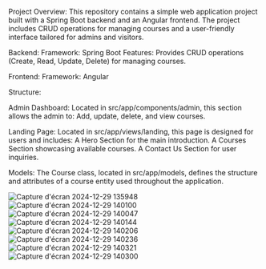 Project Overview:
This repository contains a simple web application project built with a Spring Boot backend and an Angular frontend. The project includes CRUD operations for managing courses and a user-friendly interface tailored for admins and visitors.

Backend:
Framework: Spring Boot
Features: Provides CRUD operations (Create, Read, Update, Delete) for managing courses.

Frontend:
Framework: Angular

Structure:

Admin Dashboard:
Located in src/app/components/admin, this section allows the admin to:
Add, update, delete, and view courses.

Landing Page:
Located in src/app/views/landing, this page is designed for users and includes:
A Hero Section for the main introduction.
A Courses Section showcasing available courses.
A Contact Us Section for user inquiries.

Models:
The Course class, located in src/app/models, defines the structure and attributes of a course entity used throughout the application.


![Capture d'écran 2024-12-29 135948](https://github.com/user-attachments/assets/c6bb0f95-7b5a-4ccc-a315-b07379caeaeb)
![Capture d'écran 2024-12-29 140100](https://github.com/user-attachments/assets/51a49e3d-7baf-4a58-9402-8f7d121debd6)
![Capture d'écran 2024-12-29 140047](https://github.com/user-attachments/assets/8d5c287f-b091-4b28-aba0-9206431c163f)
![Capture d'écran 2024-12-29 140144](https://github.com/user-attachments/assets/c160dc3f-118d-4b57-8564-e6fef3dd7d13)
![Capture d'écran 2024-12-29 140206](https://github.com/user-attachments/assets/06684dfb-a398-401f-bb57-e99144b33ba7)
![Capture d'écran 2024-12-29 140236](https://github.com/user-attachments/assets/1d9a52e5-2d31-423b-a498-298404ee354b)
![Capture d'écran 2024-12-29 140321](https://github.com/user-attachments/assets/a3424a00-deee-4eff-91bf-41ad3bd83c38)
![Capture d'écran 2024-12-29 140300](https://github.com/user-attachments/assets/e0678b25-6e0c-4628-80de-9066d6ae5af3)
